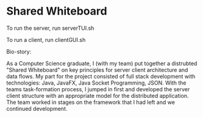# Shared Whiteboard

To run the server, run serverTUI.sh

To run a client, run clientGUI.sh

Bio-story:

As a Computer Science graduate, I (with my team) put together a distrubted "Shared Whiteboard" on key principles for server client architecture and data flows. My part for the project consisted of full stack development with technologies: Java, JavaFX, Java Socket Programming, JSON. With the teams task-formation process, I jumped in first and developed the server client structure with an appropriate model for the distributed application. The team worked in stages on the framework that I had left and we continued development. 
